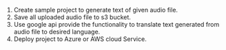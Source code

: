1. Create sample project to generate text of given audio file.
2. Save all uploaded audio file to s3 bucket.
3. Use google api provide the functionality to translate text generated from audio file to desired language.
4. Deploy project to Azure or AWS cloud Service.